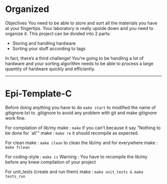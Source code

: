 # Organized

Objectives
You need to be able to store and sort all the materials you have at your fingertips.
Your laboratory is really upside down and you need to organize it. This project can be divided
into 2 parts:
- Storing and handling hardware
- Sorting your stuff according to tags

In fact, there’s a third challenge! You’re going to be handling a lot of hardware and your sorting
algorithm needs to be able to process a large quantity of hardware quickly and efficiently.

---

# Epi-Template-C

Before doing anything you have to do ```make start``` to modified the name of gitignore.txt to .gitignore to avoid any problem with git and make gitignore work fine.

For compilation of lib/my make : ```make``` if you can't because it say "Nothing to be done for `all'" make : ```make re``` it should recompile as expected.

For clean make : ```make clean``` to clean the lib/my and for everywhere make : ```make fclean```

For coding-style : ```make cs``` Warning : You have to recompile the lib/my before any knew compilation of your project

For unit_tests (create and run them) make : ```make unit_tests & make tests_run```